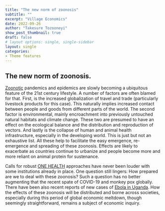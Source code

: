 ```yaml
---
title: "The new norm of zoonosis"
subtitle: ""
excerpt: "Village Economics"
date: 2022-09-26
author: "Takesure Tozooneyi"
show_post_thumbnail: true
draft: false
# layout options: single, single-sidebar
layout: single
categories:
- Theme features
---
```


## The new norm of zoonosis.

[Zoonotic](https://en.wikipedia.org/wiki/Zoonosis) pandemics and epidemics are slowly becoming a ubiquitous feature of the 21st century lifestyle. A number of factors are often blamed for that. First, is the increased globalization of travel and trade (particularly livestock products for this case). This naturally implies increased contact between people and goods from different parts of the world. The second factor is environmental, mainly encroachment into previously untouched natural habitats and climate change. These two are presumed to have an effect on the ecological balance and the distribution and reproduction of vectors. And lastly is the collapse of human and animal health infrastructure, especially in the developing world. This is just but not an exhaustive list. All these help to facilitate the easy emergence, re-emergence and spreading of these zoonosis. Effects are likely to exacerbate as countries continue to urbanize and people become more and more reliant on animal protein for sustenance.

Calls for robust [ONE HEALTH](https://en.wikipedia.org/wiki/One_Health) approaches have never been louder with some institutions already in place. One question still lingers: How prepared are we to deal with these zoonosis? Such a question has no better augmenting that the recent spate of COVID-19 and monkey pox globally. There have been also recent reports of new cases of [Ebola in Uganda]( https://www.thecitizen.co.tz/tanzania/news/africa/uganda-ebola-outbreak-here-s-what-you-need-to-know-3962448). How the effects of these zoonosis will be distributed and borne across societies, especially during this period of global economic meltdown, though seemingly straightforward, remains a subject of economic inquiry. 

